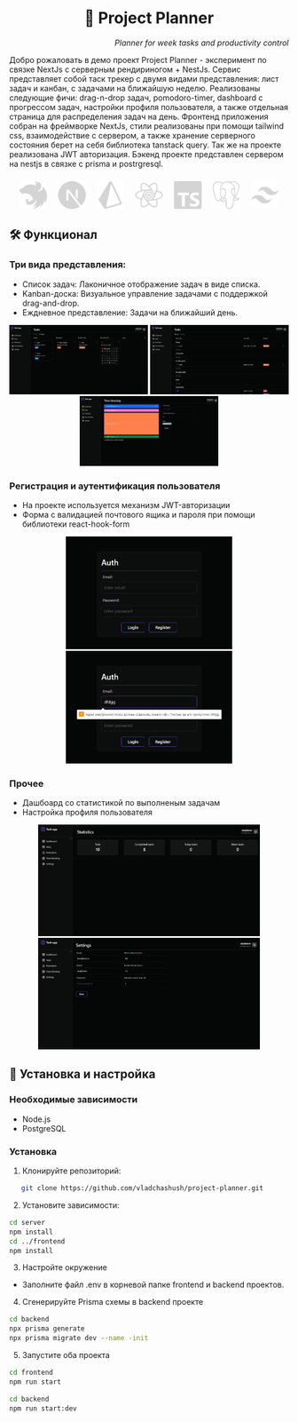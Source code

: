 <!-- markdownlint-disable MD033 MD041 -->
<p align="center">
  <h1 align="center">📒 Project Planner</h1>
</p>
<p align="end">
  <span ><i>Planner for week tasks and productivity control</i></span>
</p>
<p>
Добро рожаловать в демо проект Project Planner - эксперимент по связке NextJs c серверным рендириногом + NestJs. Cервис представляет собой таск трекер с двумя видами представления: лист задач и канбан, с задачами на ближайшую неделю. Реализованы следующие фичи: drag-n-drop задач, pomodoro-timer, dashboard c прогрессом задач, настройки профиля пользователя, а также отдельная страница для распределения задач на день. Фронтенд приложения собран на фреймворке NextJs, cтили реализованы при помощи tailwind css, взаимодействие с сервером, а также хранение серверного состояния берет на себя библиотека tanstack query. Так же на проекте реализована JWT авторизация. Бэкенд проекте представлен сервером на nestjs в связке c prisma и postrgresql.
</p>
<h3></h3>  
<p align="center">
  <img src="assets/icons/nestjs.svg" width="50"/>&nbsp;&nbsp;&nbsp;&nbsp;
  <img src="assets/icons/nextjs.svg" width="50"/>&nbsp;&nbsp;&nbsp;&nbsp;
  <img src="assets/icons/prisma.svg" width="50"/>&nbsp;&nbsp;&nbsp;&nbsp;
  <img src="assets/icons/reactquery.svg" width="50"/>&nbsp;&nbsp;&nbsp;&nbsp;
  <img src="assets/icons/typescript.svg" width="50"/>&nbsp;&nbsp;&nbsp;&nbsp;
  <img src="assets/icons/postgresql.svg" width="50"/>&nbsp;&nbsp;&nbsp;&nbsp;
  <img src="assets/icons/tailwindcss.svg" width="50"/>
</p>
<h2>🛠️ Функционал  </h2>

<h3 align="start">Три вида представления:</h3>

<ul>
  <li>Список задач: Лаконичное отображение задач в виде списка.</li>
  <li>Kanban-доска: Визуальное управление задачами с поддержкой drag-and-drop.</li>
  <li>Еждневное представление: Задачи на ближайший день.</li>
</ul>

<p align="center">
  <img src="assets/tasks-kanban.png" alt="tasks page" width="250"/>
  <img src="assets/tasks.png" alt="tasks page" width="250"/>
  <img src="assets/time-blocking.png" alt="tasks page" width="250"/>
</p>

<h3 align="start">Регистрация и аутентификация пользователя</h3>
<p>
  <ul>
    <li>На проекте используется механизм JWT-авторизации</li>
    <li>Форма с валидацией почтового ящика и пароля при помощи библиотеки react-hook-form</li>
  </ul>
</p>

<p align="center">
  <img src="assets/auth-window.png" alt="tasks page" width="300"/>
  <img src="assets/auth-window-validation.png" alt="tasks page" width="300"/>
</p>

<h3 align="start">Прочее</h3>
<p>
  <ul>
    <li>Дашбоард со статистикой по выполненым задачам</li>
    <li>Настройка профиля пользователя</li>
  </ul>
</p>
<p align="center">
  <img src="assets/dashboard.png" alt="tasks page" width="400"/>
  <img src="assets/settings.png" alt="tasks page" width="400"/>
</p>

<!-- markdownlint-enable MD033 -->

<h2>📂 Установка и настройка</h2>

<!-- markdownlint-enable MD033 -->

### Необходимые зависимости  
- Node.js  
- PostgreSQL  

### Установка  

1. Клонируйте репозиторий:  
```bash
   git clone https://github.com/vladchashush/project-planner.git
```
2. Установите зависимости:
```bash
cd server
npm install
cd ../frontend
npm install
```
3. Настройте окружение
- Заполните файл .env в корневой папке frontend и backend проектов.

4. Сгенерируйте Prisma схемы в backend проекте
```bash
cd backend
npx prisma generate
npx prisma migrate dev --name -init 
```
5. Запустите оба проекта
```bash
cd frontend
npm run start 
```
```bash
cd backend
npm run start:dev 
```
<!-- markdownlint-disable MD033 MD041 -->
